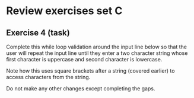 # Review exercises set C
## Exercise 4 (task)

Complete this while loop validation around the input line below so that the user will repeat the input line until they enter a two character string whose first character is uppercase and second character is lowercase.

Note how this uses square brackets after a string (covered earlier) to access characters from the string.

Do not make any other changes except completing the gaps.
